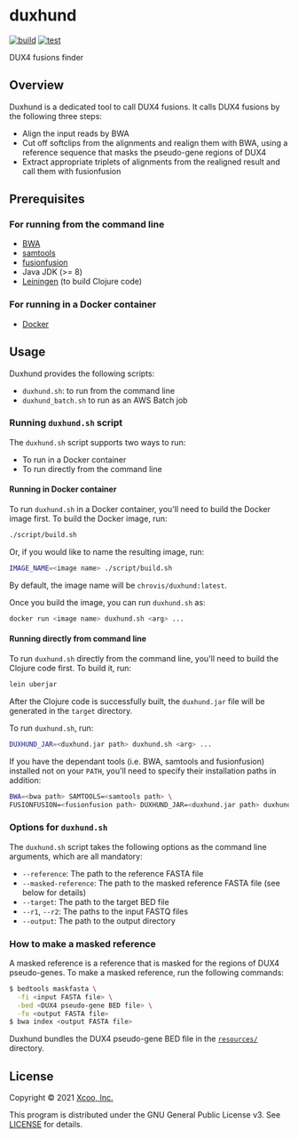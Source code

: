 # duxhund
[![build](https://github.com/chrovis/duxhund/actions/workflows/build.yml/badge.svg)](https://github.com/chrovis/duxhund/actions/workflows/build.yml)
[![test](https://github.com/chrovis/duxhund/actions/workflows/test.yml/badge.svg)](https://github.com/chrovis/duxhund/actions/workflows/test.yml)

DUX4 fusions finder

## Overview

Duxhund is a dedicated tool to call DUX4 fusions.  It calls DUX4 fusions by the following three steps:
- Align the input reads by BWA
- Cut off softclips from the alignments and realign them with BWA, using a reference sequence that masks the pseudo-gene regions of DUX4
- Extract appropriate triplets of alignments from the realigned result and call them with fusionfusion

## Prerequisites
### For running from the command line
- [BWA](https://github.com/lh3/bwa)
- [samtools](https://github.com/samtools/samtools)
- [fusionfusion](https://github.com/Genomon-Project/fusionfusion)
- Java JDK (>= 8)
- [Leiningen](https://leiningen.org/) (to build Clojure code)

### For running in a Docker container
- [Docker](https://www.docker.com/)

## Usage

Duxhund provides the following scripts:
- `duxhund.sh`: to run from the command line
- `duxhund_batch.sh` to run as an AWS Batch job

### Running `duxhund.sh` script

The `duxhund.sh` script supports two ways to run:

- To run in a Docker container
- To run directly from the command line

#### Running in Docker container

To run `duxhund.sh` in a Docker container, you'll need to build the Docker image first.
To build the Docker image, run:

```sh
./script/build.sh
```

Or, if you would like to name the resulting image, run:

```sh
IMAGE_NAME=<image name> ./script/build.sh
```

By default, the image name will be `chrovis/duxhund:latest`.

Once you build the image, you can run `duxhund.sh` as:

```sh
docker run <image name> duxhund.sh <arg> ...
```

#### Running directly from command line

To run `duxhund.sh` directly from the command line, you'll need to build the Clojure code first.
To build it, run:

```sh
lein uberjar
```

After the Clojure code is successfully built, the `duxhund.jar` file will be generated in the `target` directory.

To run `duxhund.sh`, run:

```sh
DUXHUND_JAR=<duxhund.jar path> duxhund.sh <arg> ...
```

If you have the dependant tools (i.e. BWA, samtools and fusionfusion) installed not on your `PATH`, you'll need to specify their installation paths in addition:

```sh
BWA=<bwa path> SAMTOOLS=<samtools path> \
FUSIONFUSION=<fusionfusion path> DUXHUND_JAR=<duxhund.jar path> duxhund.sh <arg> ...
```

### Options for `duxhund.sh`

The `duxhund.sh` script takes the following options as the command line arguments, which are all mandatory:

- `--reference`: The path to the reference FASTA file
- `--masked-reference`: The path to the masked reference FASTA file (see below for details)
- `--target`: The path to the target BED file
- `--r1`, `--r2`: The paths to the input FASTQ files
- `--output`: The path to the output directory

### How to make a masked reference

A masked reference is a reference that is masked for the regions of DUX4 pseudo-genes.
To make a masked reference, run the following commands:

```sh
$ bedtools maskfasta \
  -fi <input FASTA file> \
  -bed <DUX4 pseudo-gene BED file> \
  -fo <output FASTA file>
$ bwa index <output FASTA file>
```

Duxhund bundles the DUX4 pseudo-gene BED file in the [`resources/`](resources) directory.

## License

Copyright © 2021 [Xcoo, Inc.](https://xcoo.jp/)

This program is distributed under the GNU General Public License v3. See [LICENSE](LICENSE) for details.
